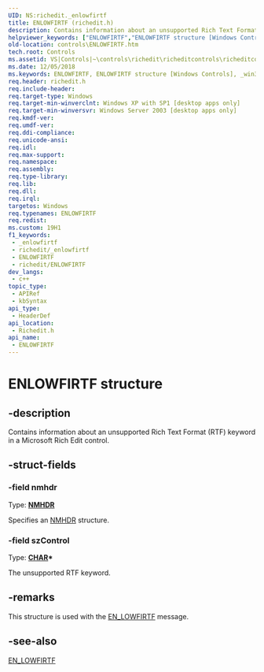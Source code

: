```yaml
---
UID: NS:richedit._enlowfirtf
title: ENLOWFIRTF (richedit.h)
description: Contains information about an unsupported Rich Text Format (RTF) keyword in a Microsoft Rich Edit control.
helpviewer_keywords: ["ENLOWFIRTF","ENLOWFIRTF structure [Windows Controls]","_win32_ENLOWFIRTF_str","_win32_ENLOWFIRTF_str_cpp","controls.ENLOWFIRTF","controls._win32_ENLOWFIRTF_str","richedit/ENLOWFIRTF"]
old-location: controls\ENLOWFIRTF.htm
tech.root: Controls
ms.assetid: VS|Controls|~\controls\richedit\richeditcontrols\richeditcontrolreference\richeditstructures\enlowfirtf.htm
ms.date: 12/05/2018
ms.keywords: ENLOWFIRTF, ENLOWFIRTF structure [Windows Controls], _win32_ENLOWFIRTF_str, _win32_ENLOWFIRTF_str_cpp, controls.ENLOWFIRTF, controls._win32_ENLOWFIRTF_str, richedit/ENLOWFIRTF
req.header: richedit.h
req.include-header: 
req.target-type: Windows
req.target-min-winverclnt: Windows XP with SP1 [desktop apps only]
req.target-min-winversvr: Windows Server 2003 [desktop apps only]
req.kmdf-ver: 
req.umdf-ver: 
req.ddi-compliance: 
req.unicode-ansi: 
req.idl: 
req.max-support: 
req.namespace: 
req.assembly: 
req.type-library: 
req.lib: 
req.dll: 
req.irql: 
targetos: Windows
req.typenames: ENLOWFIRTF
req.redist: 
ms.custom: 19H1
f1_keywords:
 - _enlowfirtf
 - richedit/_enlowfirtf
 - ENLOWFIRTF
 - richedit/ENLOWFIRTF
dev_langs:
 - c++
topic_type:
 - APIRef
 - kbSyntax
api_type:
 - HeaderDef
api_location:
 - Richedit.h
api_name:
 - ENLOWFIRTF
---
```


# ENLOWFIRTF structure


## -description

Contains information about an unsupported Rich Text Format (RTF) keyword in a Microsoft Rich Edit control.

## -struct-fields

### -field nmhdr

Type: <b><a href="/windows/win32/api/richedit/ns-richedit-nmhdr">NMHDR</a></b>

Specifies an <a href="/windows/win32/api/richedit/ns-richedit-nmhdr">NMHDR</a> structure.

### -field szControl

Type: <b><a href="/windows/desktop/WinProg/windows-data-types">CHAR</a>*</b>

The unsupported RTF keyword.

## -remarks

This structure is used with the <a href="/windows/win32/controls/en-lowfirtf">EN_LOWFIRTF</a> message.

## -see-also

<a href="/windows/win32/controls/en-lowfirtf">EN_LOWFIRTF</a>
